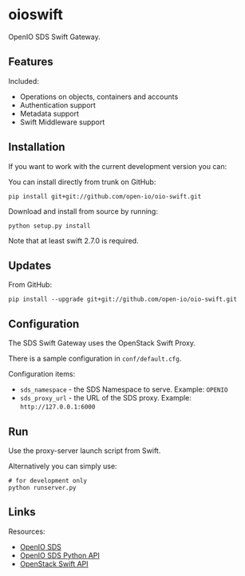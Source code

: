 oioswift
========

OpenIO SDS Swift Gateway.

Features
--------
Included:
*   Operations on objects, containers and accounts
*   Authentication support
*   Metadata support
*   Swift Middleware support

Installation
------------

If you want to work with the current development version you can:

You can install directly from trunk on GitHub:

    pip install git+git://github.com/open-io/oio-swift.git

Download and install from source by running:

    python setup.py install

Note that at least swift 2.7.0 is required.
    
Updates
-------

From GitHub:

    pip install --upgrade git+git://github.com/open-io/oio-swift.git
    
Configuration
-------------

The SDS Swift Gateway uses the OpenStack Swift Proxy.

There is a sample configuration in `conf/default.cfg`.

Configuration items:
*   `sds_namespace` - the SDS Namespace to serve. Example: `OPENIO`
*   `sds_proxy_url` - the URL of the SDS proxy. Example: `http://127.0.0.1:6000`
    
Run
---
        
Use the proxy-server launch script from Swift. 

Alternatively you can simply use:
    
    # for development only
    python runserver.py
    

Links
-----
Resources:
*   [OpenIO SDS](https://github.com/open-io/oio-sds)
*   [OpenIO SDS Python API](https://github.com/open-io/oiopy)
*   [OpenStack Swift API](http://developer.openstack.org/api-ref-objectstorage-v1.html)


    
